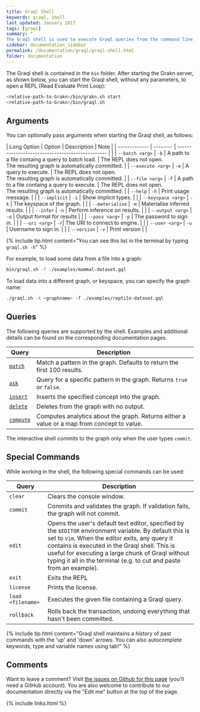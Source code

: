 ```yaml
---
title: Graql Shell
keywords: graql, shell
last_updated: January 2017
tags: [graql]
summary: "
The Graql shell is used to execute Graql queries from the command line, or to let Graql be invoked from other applications."
sidebar: documentation_sidebar
permalink: /documentation/graql/graql-shell.html
folder: documentation
---
```


The Graql shell is contained in the `bin` folder. After starting the Grakn server, as shown below, you can start the Graql shell, without any parameters, to open a REPL (Read Evaluate Print Loop):

```bash
<relative-path-to-Grakn>/bin/grakn.sh start 
<relative-path-to-Grakn>/bin/graql.sh
```

## Arguments

You can optionally pass arguments when starting the Graql shell, as follows:


| Long Option   | Option   | Description                                      | Note |
| ------------- | -------- | ------------------------------------------------ | |
| `--batch <arg>`     | `-b`     | A path to a file containg a query to batch load. | The REPL does not open. <br/> The resulting graph is automatically committed. |
| `--execute <arg>`     | `-e`     | A query to execute.                              | The REPL does not open. <br/> The resulting graph is automatically committed. |
| `--file <arg>`      | `-f`     | A path to a file containg a query to execute.    | The REPL does not open. <br/> The resulting graph is automatically committed. |
| `--help`      | `-h`     | Print usage message.                             | |
| `--implicit`  | `-i`     | Show implicit types.                             | | 
| `--keyspace <arg>`  | `-k`     | The keyspace of the graph.                 | |
| `--materialise` | `-m`   | Materialise inferred results.                    | |
| `--infer`     | `-n`     | Perform inference on results.                    | |
| `--output <arg>`  | `-o` | Output format for results                        | | 
| `--pass <arg>`    | `-p`     | The password to sign in.                     | |
| `--uri <arg>`   | `-r`|  The URI to connect to engine.                            | |
| `--user <arg>`  | `-u`     | Username to sign in.                    | |
| `--version`     | `-v`     | Print version                                    | |


{% include tip.html content="You can see this list in the terminal by typing `graql.sh -h`" %}

For example, to load some data from a file into a graph:

```bash
bin/graql.sh -f ./examples/mammal-dataset.gql
```


To load data into a different graph, or keyspace, you can specify the graph name:

```bash
./graql.sh -k <graphname> -f ./examples/reptile-dataset.gql
``` 

## Queries

The following queries are supported by the shell. Examples and additional details can be found on the corresponding documentation pages.

| Query | Description                                   |
| ----------- | --------------------------------------------- |
| [`match`](./match-queries.html)     | Match a pattern in the graph. Defaults to return the first 100 results. |
| [`ask`](./ask-queries.html)       | Query for a specific pattern in the graph. Returns `true` or `false`. |
| [`insert`](./insert-queries.html)    | Inserts the specified concept into the graph. |
| [`delete`](./delete-queries.html)    | Deletes from the graph with no output. |
| [`compute`](./compute-queries.html)   | Computes analytics about the graph. Returns either a value or a map from concept to value. |

   
The interactive shell commits to the graph only when the user types `commit`.

## Special Commands

While working in the shell, the following special commands can be used:

| Query        | Description                                            |
| -----------  | ------------------------------------------------------ |
| `clear`      | Clears the console window. |
| `commit`     | Commits and validates the graph. If validation fails, the graph will not commit. |
| `edit`       | Opens the user's default text editor, specified by the `$EDITOR` environment variable. By default this is set to `vim`. When the editor exits, any query it contains is executed in the Graql shell. This is useful for executing a large chunk of Graql without typing it all in the terminal (e.g. to cut and paste from an example). |
| `exit`       | Exits the REPL |
| `license`    | Prints the license. |
| `load <filename>` | Executes the given file containing a Graql query. |
| `rollback`   | Rolls back the transaction, undoing everything that hasn't been committed. |

{% include tip.html content="Graql shell maintains a history of past commands with the 'up' and 'down' arrows. You can also autocomplete keywords, type and variable names using tab!" %}


## Comments
Want to leave a comment? Visit <a href="https://github.com/graknlabs/docs/issues/42" target="_blank">the issues on Github for this page</a> (you'll need a GitHub account). You are also welcome to contribute to our documentation directly via the "Edit me" button at the top of the page.

{% include links.html %}
